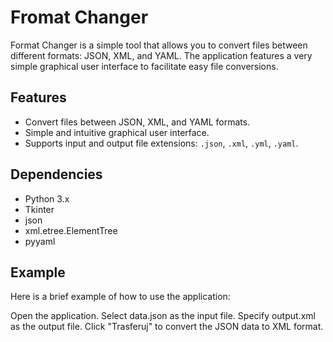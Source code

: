 # Fromat Changer

Format Changer is a simple tool that allows you to convert files between different formats: JSON, XML, and YAML. The application features a very simple graphical user interface to facilitate easy file conversions.

## Features

- Convert files between JSON, XML, and YAML formats.
- Simple and intuitive graphical user interface.
- Supports input and output file extensions: `.json`, `.xml`, `.yml`, `.yaml`.

## Dependencies

- Python 3.x
- Tkinter
- json
- xml.etree.ElementTree
- pyyaml

## Example
Here is a brief example of how to use the application:

Open the application.
Select data.json as the input file.
Specify output.xml as the output file.
Click "Trasferuj" to convert the JSON data to XML format.
